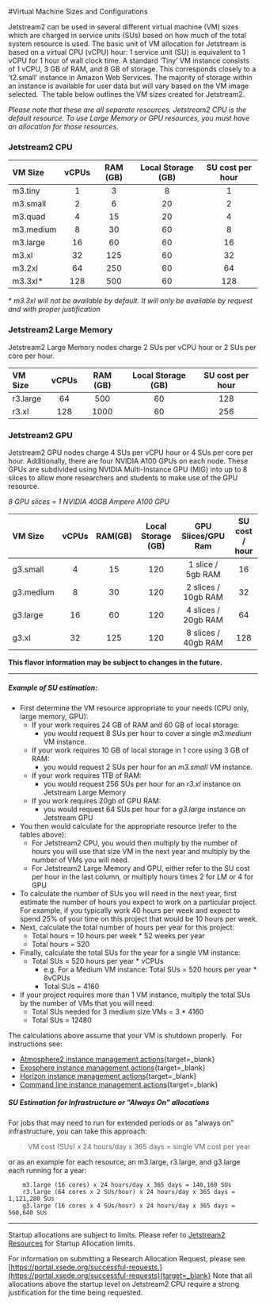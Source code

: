 #Virtual Machine Sizes and Configurations

Jetstream2 can be used in several different virtual machine (VM) sizes which are charged in service units (SUs) based on how much of the total system resource is used. The basic unit of VM allocation for Jetstream is based on a virtual CPU (vCPU) hour: 1 service unit (SU) is equivalent to 1 vCPU for 1 hour of wall clock time. A standard ‘Tiny’ VM instance consists of 1 vCPU, 3 GB of RAM, and 8 GB of storage. This corresponds closely to a ‘t2.small’ instance in Amazon Web Services. The majority of storage within an instance is available for user data but will vary based on the VM image selected.  The table below outlines the VM sizes created for Jetstream2.

*Please note that these are all separate resources. Jetstream2 CPU is the default resource. To use Large Memory or GPU resources, you must have an allocation for those resources.*

### Jetstream2 CPU

| VM Size  | vCPUs | RAM (GB) | Local Storage (GB) | SU cost per hour |
|:-------- |:-----:|:--------:|:------------------:|:----------------:|
| m3.tiny  | 1 |  3 | 8  | 1  |
| m3.small | 2 |  6 | 20 | 2  |
| m3.quad  | 4 | 15 | 20 | 4  |
| m3.medium | 8 | 30 | 60 | 8  |
| m3.large | 16 | 60 | 60 | 16 |
| m3.xl    | 32 | 125 | 60 | 32 |
| m3.2xl    | 64 | 250 | 60 | 64 |
| m3.3xl*    | 128 | 500 | 60 | 128  |

\* *m3.3xl will not be available by default. It will only be available by request and with proper justification*

### Jetstream2 Large Memory

Jetstream2 Large Memory nodes charge 2 SUs per vCPU hour or 2 SUs per core per hour.

| VM Size  | vCPUs | RAM (GB) | Local Storage (GB) | SU cost per hour |
|:-------- |:-----:|:--------:|:------------------:|:----------------:|
| r3.large | 64  |  500  | 60  | 128  |
| r3.xl    | 128 |  1000 | 60  | 256  |

### Jetstream2 GPU

Jetstream2 GPU nodes charge 4 SUs per vCPU hour or 4 SUs per core per hour. Additionally, there are four NVIDIA A100 GPUs on each node. These GPUs are subdivided using NVIDIA Multi-Instance GPU (MIG) into up to 8 slices to allow more researchers and students to make use of the GPU resource.

*8 GPU slices = 1 NVIDIA 40GB Ampere A100 GPU*

| VM Size  | vCPUs | RAM(GB) | Local Storage (GB) | GPU Slices/GPU Ram | SU cost / hour |
|:-------- |:-----:|:--------:|:------------------:|:--------------------:|:----------------:|
| g3.small  | 4  |  15  | 120  | 1 slice / 5gb RAM | 16  |
| g3.medium | 8  |  30  | 120  | 2 slices / 10gb RAM | 32  |
| g3.large  | 16 |  60  | 120  | 4 slices / 20gb RAM | 64  |
| g3.xl     | 32 |  125 | 120  | 8 slices / 40gb RAM | 128 |


**This flavor information may be subject to changes in the future.**

----

##### Example of SU estimation:

*   First determine the VM resource appropriate to your needs (CPU only, large memory, GPU):
    *   If your work requires 24 GB of RAM and 60 GB of local storage:
        *   you would request 8 SUs per hour to cover a single *m3.medium* VM instance.
    *   If your work requires 10 GB of local storage in 1 core using 3 GB of RAM:
        *   you would request 2 SUs per hour for an *m3.small* VM instance.
    *   If your work requires 1TB of RAM:
        *   you would request 256 SUs per hour for an *r3.xl* instance on Jetstream Large Memory
    *   If you work requires 20gb of GPU RAM:
        *   you would request 64 SUs per hour for a *g3.large* instance on Jetstream GPU
*   You then would calculate for the appropriate resource (refer to the tables above):
    *   For Jetstream2 CPU, you would then multiply by the number of hours you will use that size VM in the next year and multiply by the number of VMs you will need.
    *   For Jetstream2 Large Memory and GPU, either refer to the SU cost per hour in the last column, or multiply hours times 2 for LM or 4 for GPU
*   To calculate the number of SUs you will need in the next year, first estimate the number of hours you expect to work on a particular project.
    For example, if you typically work 40 hours per week and expect to spend 25% of your time on this project that would be 10 hours per week.
*   Next, calculate the total number of hours per year for this project:
    *   Total hours = 10 hours per week \* 52 weeks per year
    *   Total hours = 520
*   Finally, calculate the total SUs for the year for a single VM instance:
    *   Total SUs = 520 hours per year \* vCPUs
        *   e.g. For a Medium VM instance: Total SUs = 520 hours per year \* 8vCPUs
        *   Total SUs = 4160
*   If your project requires more than 1 VM instance, multiply the total SUs by the number of VMs that you will need:
    *   Total SUs needed for 3 medium size VMs = 3 \* 4160
    *   Total SUs = 12480

The calculations above assume that your VM is shutdown properly.  For instructions see:

* [Atmosphere2 instance management actions](../ui/atmo/manage.md){target=_blank}
* [Exosphere instance management actions](../ui/exo/manage.md){target=_blank}
* [Horizon instance management actions](../ui/horizon/manage.md){target=_blank}
* [Command line instance management actions](../ui/cli/manage.md){target=_blank}


##### SU Estimation for Infrastructure or "Always On" allocations

For jobs that may need to run for extended periods or as "always on" infrastructure, you can take this approach:

> VM cost (SUs) x 24 hours/day x 365 days = single VM cost per year

or as an example for each resource, an m3.large, r3.large, and g3.large each running for a year:

        m3.large (16 cores) x 24 hours/day x 365 days = 140,160 SUs
        r3.large (64 cores x 2 SUs/hour) x 24 hours/day x 365 days = 1,121,280 SUs
        g3.large (16 cores x 4 SUs/hour) x 24 hours/day x 365 days = 560,640 SUs

---
Startup allocations are subject to limits. Please refer to [Jetstream2 Resources](../general/resources.md) for Startup Allocation limits.

For information on submitting a Research Allocation Request, please see [https://portal.xsede.org/successful-requests.](https://portal.xsede.org/successful-requests){target=_blank} Note that all allocations above the startup level on Jetstream2 CPU require a strong justification for the time being requested.

